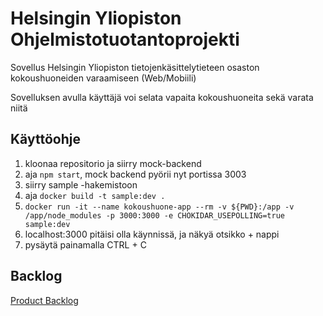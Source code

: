 # Helsingin Yliopiston Ohjelmistotuotantoprojekti 

Sovellus Helsingin Yliopiston tietojenkäsittelytieteen osaston kokoushuoneiden varaamiseen (Web/Mobiili)

Sovelluksen avulla käyttäjä voi selata vapaita kokoushuoneita sekä varata niitä 

## Käyttöohje

1. kloonaa repositorio ja siirry mock-backend
2. aja `npm start`, mock backend pyörii nyt portissa 3003
3. siirry sample -hakemistoon
4. aja `docker build -t sample:dev .`
5. `docker run -it --name kokoushuone-app --rm -v ${PWD}:/app -v /app/node_modules -p 3000:3000 -e CHOKIDAR_USEPOLLING=true sample:dev`
6. localhost:3000 pitäisi olla käynnissä, ja näkyä otsikko + nappi
7. pysäytä painamalla CTRL + C

## Backlog

[Product Backlog](https://docs.google.com/spreadsheets/d/1FGeKQlvT8PPFWxfDfxmccjPt_a6O4TcFm0E6Ge-Brv8/edit#gid=0)

